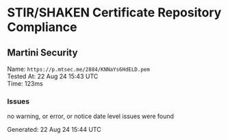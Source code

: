 # STIR/SHAKEN Certificate Repository Compliance

## Martini Security

Name: `https://p.mtsec.me/2884/KNNaYs6HdELD.pem`\
Tested At: 22 Aug 24 15:43 UTC\
Time: 123ms

### Issues

no warning, or error, or notice date level issues were found

Generated: 22 Aug 24 15:44 UTC